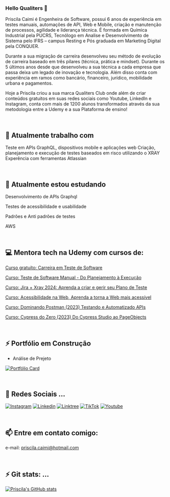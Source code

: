 ### Hello Qualiters 👋

Priscila Caimi é Engenheira de Software, possui 6 anos de experiência em testes manuais, automações de API, Web e Mobile, criação e manutenção de processos, agilidade e liderança técnica. É formada em Química Industrial pela PUCRS, Tecnólogo em Analise e Desenvolvimento de Sistema pelo IFRS – campus Resting e Pós graduada em Marketing Digital pela CONQUER.

Durante a sua migração de carreira desenvolveu seu método de evolução de carreira baseado em três pilares (técnica, prática e mindset). Durante os 5 últimos anos desde que desenvolveu a sua técnica a cada empresa que passa deixa um legado de inovação e tecnologia. Além disso conta com experiência em ramos como bancário, financeiro, jurídico, mobilidade urbana e pagamentos.

Hoje a Priscila criou a sua marca Qualiters Club onde além de criar conteúdos gratuitos em suas redes sociais como Youtube, LinkedIn e Instagram, conta com mais de 1200 alunos transformados através da sua metodologia entre a Udemy e a sua Plataforma de ensino!

<br>

## 🔭 Atualmente trabalho com 

Teste em APIs GraphQL, dispositivos mobile e aplicações web
Criação, planejamento e execução de testes baseados em risco utilizando o XRAY
Experência com ferramentas Atlassian

<br>

## 🌱 Atualmente estou estudando

Desenvolvimento de APIs Graphql

Testes de acessibilidade e usabilidade

Padrões e Anti padrões de testes

AWS

<br>

## 💻 Mentora tech na Udemy com cursos de: 

[Curso gratuíto: Carreira em Teste de Software](https://www.udemy.com/course/trilhe-sua-carreira-explorando-cargos-em-teste-de-software/learn/lecture/39170906?referralCode=79AF6260E0502A681750#overview)

[Curso: Teste de Software Manual - Do Planejamento à Execução](https://www.udemy.com/course/teste-de-software-manual-do-planejamento-a-execucao/learn/lecture/39172076?referralCode=058FAC22ED178AF903A8#overview)

[Curso: Jira + Xray 2024: Aprenda a criar e gerir seu Plano de Teste](https://www.udemy.com/course/jira-xray-2024-aprenda-a-criar-e-gerir-seu-plano-de-teste/learn/lecture/40753204?referralCode=D52F1DCF46A5F5D30970#overview)

[Curso: Acessibilidade na Web, Aprenda a torna a Web mais acessível](https://www.udemy.com/course/acessibilidade-na-web-aprenda-a-torna-a-web-mais-acessivel/learn/lecture/39389258?referralCode=A97606FF9022E8FE4A82#overview)

[Curso: Dominando Postman (2023) Testando e Automatizado APIs](https://www.udemy.com/course/dominando-postman-2023-testando-e-automatizado-apis/learn/lecture/39172776?referralCode=B3F60D02E7CD13CA9CAF#overview)

[Curso: Cypress do Zero (2023) Do Cypress Studio ao PageObjects](https://www.udemy.com/course/cypress-do-zero-2023-do-cypress-studio-ao-pageobjects/learn/lecture/39302978?referralCode=582149A71727BC0E9A93#overview)


<br>

## ⚡ Portfólio em Construção

- Análise de Prejeto

[![Portfólio Card](https://github-readme-stats.vercel.app/api/pin/?username=pricaimiTech&repo=parabank_test)](https://github.com/pricaimiTech/parabank_test)


<br>

## 💬 Redes Sociais ...

[![Instagram](https://img.shields.io/badge/Instagram-E4405F?style=for-the-badge&logo=instagram&logoColor=white)](https://www.instagram.com/priscila.caimi/)
[![Linkedin](https://img.shields.io/badge/LinkedIn-0077B5?style=for-the-badge&logo=linkedin&logoColor=white)](https://www.linkedin.com/in/paraujocaimi/)
[![Linktree](https://img.shields.io/badge/linktree-39E09B?style=for-the-badge&logo=linktree&logoColor=white)](https://linktr.ee/priscilacaimi)
[![TikTok](https://img.shields.io/badge/TikTok-000000?style=for-the-badge&logo=tiktok&logoColor=white)](https://www.tiktok.com/@priscila.caimi)
[![Youtube](https://img.shields.io/badge/YouTube-FF0000?style=for-the-badge&logo=youtube&logoColor=white)](https://www.youtube.com/c/QAPrisciladeAraujo)


<br>

## 📫 Entre em contato comigo:
e-mail: priscila.caimi@hotmail.com


<br>

## ⚡ Git stats: ...

[![Priscila's GitHub stats](https://github-readme-stats.vercel.app/api?username=pricaimiTech&theme=outrun)](https://github.com/pricaimiTech/github-readme-stats)

